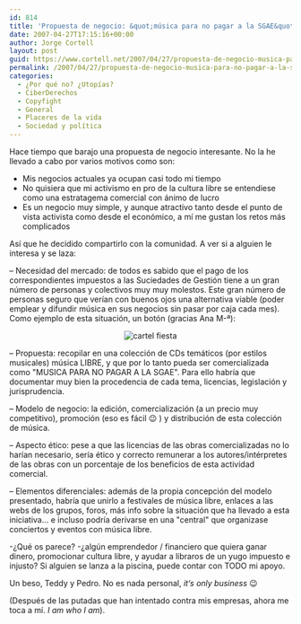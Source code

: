 ```yaml
---
id: 814
title: 'Propuesta de negocio: &quot;música para no pagar a la SGAE&quot;'
date: 2007-04-27T17:15:16+00:00
author: Jorge Cortell
layout: post
guid: https://www.cortell.net/2007/04/27/propuesta-de-negocio-musica-para-no-pagar-a-la-sgae/
permalink: /2007/04/27/propuesta-de-negocio-musica-para-no-pagar-a-la-sgae/
categories:
  - ¿Por qué no? ¿Utopías?
  - CiberDerechos
  - Copyfight
  - General
  - Placeres de la vida
  - Sociedad y polí­tica
---
```

Hace tiempo que barajo una propuesta de negocio interesante. No la he llevado a cabo por varios motivos como son:

  * Mis negocios actuales ya ocupan casi todo mi tiempo
  * No quisiera que mi activismo en pro de la cultura libre se entendiese como una estratagema comercial con ánimo de lucro
  * Es un negocio muy simple, y aunque atractivo tanto desde el punto de vista activista como desde el económico, a mí­ me gustan los retos más complicados

Así­ que he decidido compartirlo con la comunidad. A ver si a alguien le interesa y se laza:

– Necesidad del mercado: de todos es sabido que el pago de los correspondientes impuestos a las Suciedades de Gestión tiene a un gran número de personas y colectivos muy muy molestos. Este gran número de personas seguro que verí­an con buenos ojos una alternativa viable (poder emplear y difundir música en sus negocios sin pasar por caja cada mes). Como ejemplo de esta situación, un botón (gracias Ana M-ª):

<div style="text-align: center">
  <img alt="cartel fiesta" title="cartel fiesta" src="https://farm1.static.flickr.com/213/474589811_ebeb0be86f.jpg" />
</div>

– Propuesta: recopilar en una colección de CDs temáticos (por estilos musicales) música LIBRE, y que por lo tanto pueda ser comercializada como "MUSICA PARA NO PAGAR A LA SGAE". Para ello habrí­a que documentar muy bien la procedencia de cada tema, licencias, legislación y jurisprudencia.

– Modelo de negocio: la edición, comercialización (a un precio muy competitivo), promoción (eso es fácil 😉 ) y distribución de esta colección de música.

– Aspecto ético: pese a que las licencias de las obras comercializadas no lo harí­an necesario, serí­a ético y correcto remunerar a los autores/intérpretes de las obras con un porcentaje de los beneficios de esta actividad comercial.

– Elementos diferenciales: además de la propia concepción del modelo presentado, habrí­a que unirlo a festivales de música libre, enlaces a las webs de los grupos, foros, más info sobre la situación que ha llevado a esta iniciativa... e incluso podrí­a derivarse en una "central" que organizase conciertos y eventos con música libre.

-¿Qué os parece? -¿algún emprendedor / financiero que quiera ganar dinero, promocionar cultura libre, y ayudar a libraros de un yugo impuesto e injusto? Si alguien se lanza a la piscina, puede contar con TODO mi apoyo.

Un beso, Teddy y Pedro. No es nada personal, _it‘s only business_ 😉

(Después de las putadas que han intentado contra mis empresas, ahora me toca a mí­. _I am who I am_).